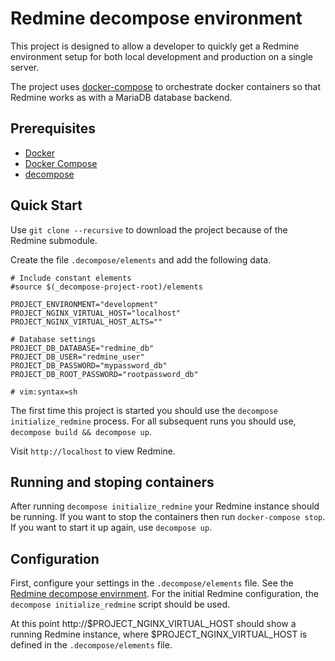 # Redmine decompose environment

This project is designed to allow a developer to quickly get a Redmine environment setup for both local development and production on a single server.

The project uses [docker-compose](http://docs.docker.com/compose/) to orchestrate docker containers so that Redmine works as with a MariaDB database backend.

## Prerequisites

- [Docker](http://docs.docker.com/installation/#installation)
- [Docker Compose](http://docs.docker.com/compose/)
- [decompose](https://github.com/dmp1ce/decompose)

## Quick Start

Use `git clone --recursive` to download the project because of the Redmine submodule.

Create the file `.decompose/elements` and add the following data.

```
# Include constant elements
#source $(_decompose-project-root)/elements

PROJECT_ENVIRONMENT="development"
PROJECT_NGINX_VIRTUAL_HOST="localhost"
PROJECT_NGINX_VIRTUAL_HOST_ALTS=""

# Database settings
PROJECT_DB_DATABASE="redmine_db"
PROJECT_DB_USER="redmine_user"
PROJECT_DB_PASSWORD="mypassword_db"
PROJECT_DB_ROOT_PASSWORD="rootpassword_db"

# vim:syntax=sh
```

The first time this project is started you should use the `decompose initialize_redmine` process.  For all subsequent runs you should use, `decompose build && decompose up`.

Visit `http://localhost` to view Redmine.

## Running and stoping containers

After running `decompose initialize_redmine` your Redmine instance should be running.  If you want to stop the containers then run `docker-compose stop`.  If you want to start it up again, use `decompose up`.

## Configuration

First, configure your settings in the `.decompose/elements` file. See the [Redmine decompose envirnment](https://github.com/dmp1ce/decompose-redmine).
For the initial Redmine configuration, the `decompose initialize_redmine` script should be used.

At this point http://$PROJECT_NGINX_VIRTUAL_HOST should show a running Redmine instance, where $PROJECT_NGINX_VIRTUAL_HOST is defined in the `.decompose/elements` file.
